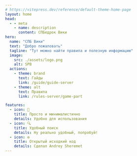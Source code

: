 ```yaml
---
# https://vitepress.dev/reference/default-theme-home-page
layout: home
head:
  - - meta
    - name: description
      content: СПБедрок Вики
hero:
  name: "СПБ Вики"
  text: "Добро пожаловать"
  tagline: "Тут можно найти правила и полезную информацию"
  image:
    src: ./assets/logo.png
    alt: SPB
  actions:
    - theme: brand
      text: Гайды
      link: /guide/guide-server
    - theme: alt
      text: Правила
      link: /rules-server/game-part

features:
  - icon: 🧃
    title: Просто и минималистично
    details: Удобно для использования
  - icon: 🔍
    title: Удобный поиск
    details: Ну реально удобный, попробуй!
  - icon: ⚙️
    title: Открытый исходкий код
    details: Сделал Andrey Sheremet
---
```


